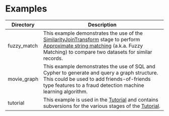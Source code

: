 # Examples

| Directory   | Description                                                                                                                                                                                              |
|-------------|----------------------------------------------------------------------------------------------------------------------------------------------------------------------------------------------------------|
| fuzzy_match | This example demonstrates the use of the [SimilarityJoinTransform](https://arc.tripl.ai/transform/#similarityjointransform) stage to perform [Approximate string matching](https://en.wikipedia.org/wiki/Approximate_string_matching) (a.k.a. Fuzzy Matching) to compare two datasets for similar records.|
| movie_graph | This example demonstrates the use of SQL and Cypher to generate and query a graph structure. This could be used to add friends-of-friends type features to a fraud detection machine learning algorithm. |
| tutorial    | This example is used in the [Tutorial](https://arc.tripl.ai/tutorial) and contains subversions for the various stages of the [Tutorial](https://arc.tripl.ai/tutorial).                                                                                                    |